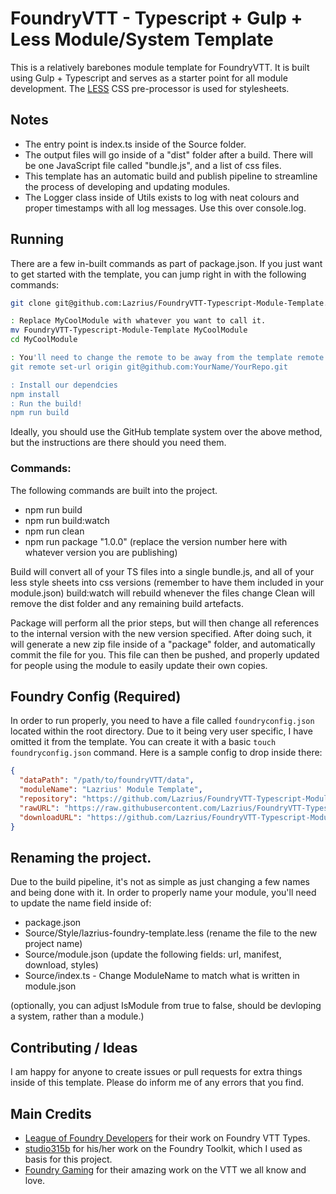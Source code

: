 # FoundryVTT - Typescript + Gulp + Less Module/System Template

This is a relatively barebones module template for FoundryVTT. It is built using Gulp + Typescript and serves as a starter point for all module development. The [LESS](https://lesscss.org/) CSS pre-processor is used for stylesheets.

## Notes
- The entry point is index.ts inside of the Source folder.
- The output files will go inside of a "dist" folder after a build. There will be one JavaScript file called "bundle.js", and a list of css files.
- This template has an automatic build and publish pipeline to streamline the process of developing and updating modules.
- The Logger class inside of Utils exists to log with neat colours and proper timestamps with all log messages. Use this over console.log.

## Running
There are a few in-built commands as part of package.json. If you just want to get started with the template, you can jump right in with the following commands:
```bash
git clone git@github.com:Lazrius/FoundryVTT-Typescript-Module-Template.git

: Replace MyCoolModule with whatever you want to call it.
mv FoundryVTT-Typescript-Module-Template MyCoolModule
cd MyCoolModule

: You'll need to change the remote to be away from the template remote.
git remote set-url origin git@github.com:YourName/YourRepo.git

: Install our dependcies
npm install
: Run the build!
npm run build
```

Ideally, you should use the GitHub template system over the above method, but the instructions are there should you need them.

### Commands:
The following commands are built into the project.
- npm run build
- npm run build:watch
- npm run clean
- npm run package "1.0.0" (replace the version number here with whatever version you are publishing)

Build will convert all of your TS files into a single bundle.js, and all of your less style sheets into css versions (remember to have them included in your module.json)
build:watch will rebuild whenever the files change
Clean will remove the dist folder and any remaining build artefacts.

Package will perform all the prior steps, but will then change all references to the internal version with the new version specified. After doing such, it will generate a new zip file inside of a "package" folder, and automatically commit the file for you.
This file can then be pushed, and properly updated for people using the module to easily update their own copies.

## Foundry Config (Required)
In order to run properly, you need to have a file called `foundryconfig.json` located within the root directory. Due to it being very user specific, I have omitted it from the template. You can create it with a basic `touch foundryconfig.json` command. Here is a sample config to drop inside there:

```json
{  
  "dataPath": "/path/to/foundryVTT/data",  
  "moduleName": "Lazrius' Module Template",  
  "repository": "https://github.com/Lazrius/FoundryVTT-Typescript-Module-Template",  
  "rawURL": "https://raw.githubusercontent.com/Lazrius/FoundryVTT-Typescript-Module-Template",  
  "downloadURL": "https://github.com/Lazrius/FoundryVTT-Typescript-Module-Template/raw"  
}
```
## Renaming the project.
Due to the build pipeline, it's not as simple as just changing a few names and being done with it. In order to properly name your module, you'll need to update the name field inside of: 
- package.json
- Source/Style/lazrius-foundry-template.less (rename the file to the new project name)
- Source/module.json (update the following fields: url, manifest, download, styles)
- Source/index.ts - Change ModuleName to match what is written in module.json

(optionally, you can adjust IsModule from true to false, should be devloping a system, rather than a module.)

## Contributing / Ideas
I am happy for anyone to create issues or pull requests for extra things inside of this template. Please do inform me of any errors that you find.

## Main Credits
- [League of Foundry Developers](https://github.com/League-of-Foundry-Developers/foundry-vtt-types) for their work on Foundry VTT Types.
- [studio315b](https://gitlab.com/studio315b/foundryvtt-tools) for his/her work on the Foundry Toolkit, which I used as basis for this project.
- [Foundry Gaming](https://foundryvtt.com) for their amazing work on the VTT we all know and love.